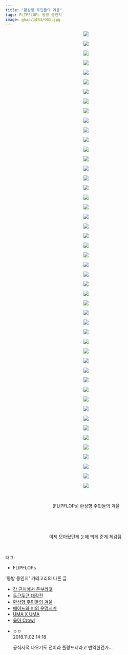 ```yaml
---
title: "환상향 주민들의 겨울"
tags: FLIPFLOPs 동방_동인지
image: ghap/1483/001.jpg
---
```

<div class="article">
<p style="text-align: center; clear: none; float: none;"><img src="{{ site.nasurl }}/ghap/1483/001.jpg"/></p>
<p style="text-align: center; clear: none; float: none;"><img src="{{ site.nasurl }}/ghap/1483/002.jpg"/></p>
<p style="text-align: center; clear: none; float: none;"><img src="{{ site.nasurl }}/ghap/1483/003.jpg"/></p>
<p style="text-align: center; clear: none; float: none;"><img src="{{ site.nasurl }}/ghap/1483/004.jpg"/></p>
<p style="text-align: center; clear: none; float: none;"><img src="{{ site.nasurl }}/ghap/1483/005.jpg"/></p>
<p style="text-align: center; clear: none; float: none;"><img src="{{ site.nasurl }}/ghap/1483/006.jpg"/></p>
<p style="text-align: center; clear: none; float: none;"><img src="{{ site.nasurl }}/ghap/1483/007.jpg"/></p>
<p style="text-align: center; clear: none; float: none;"><img src="{{ site.nasurl }}/ghap/1483/008.jpg"/></p>
<p style="text-align: center; clear: none; float: none;"><img src="{{ site.nasurl }}/ghap/1483/009.jpg"/></p>
<p style="text-align: center; clear: none; float: none;"><img src="{{ site.nasurl }}/ghap/1483/010.jpg"/></p>
<p style="text-align: center; clear: none; float: none;"><img src="{{ site.nasurl }}/ghap/1483/011.jpg"/></p>
<p style="text-align: center; clear: none; float: none;"><img src="{{ site.nasurl }}/ghap/1483/012.jpg"/></p>
<p style="text-align: center; clear: none; float: none;"><img src="{{ site.nasurl }}/ghap/1483/013.jpg"/></p>
<p style="text-align: center; clear: none; float: none;"><img src="{{ site.nasurl }}/ghap/1483/014.jpg"/></p>
<p style="text-align: center; clear: none; float: none;"><img src="{{ site.nasurl }}/ghap/1483/015.jpg"/></p>
<p style="text-align: center; clear: none; float: none;"><img src="{{ site.nasurl }}/ghap/1483/016.jpg"/></p>
<p style="text-align: center; clear: none; float: none;"><img src="{{ site.nasurl }}/ghap/1483/017.jpg"/></p>
<p style="text-align: center; clear: none; float: none;"><img src="{{ site.nasurl }}/ghap/1483/018.jpg"/></p>
<p style="text-align: center; clear: none; float: none;"><img src="{{ site.nasurl }}/ghap/1483/019.jpg"/></p>
<p style="text-align: center; clear: none; float: none;"><img src="{{ site.nasurl }}/ghap/1483/020.jpg"/></p>
<p style="text-align: center; clear: none; float: none;"><img src="{{ site.nasurl }}/ghap/1483/021.jpg"/></p>
<p style="text-align: center; clear: none; float: none;"><img src="{{ site.nasurl }}/ghap/1483/022.jpg"/></p>
<p style="text-align: center; clear: none; float: none;"><img src="{{ site.nasurl }}/ghap/1483/023.jpg"/></p>
<p style="text-align: center; clear: none; float: none;"><img src="{{ site.nasurl }}/ghap/1483/024.jpg"/></p>
<p style="text-align: center; clear: none; float: none;"><img src="{{ site.nasurl }}/ghap/1483/025.jpg"/></p>
<p style="text-align: center; clear: none; float: none;"><img src="{{ site.nasurl }}/ghap/1483/026.jpg"/></p>
<p style="text-align: center; clear: none; float: none;"><img src="{{ site.nasurl }}/ghap/1483/027.jpg"/></p>
<p style="text-align: center; clear: none; float: none;"><img src="{{ site.nasurl }}/ghap/1483/028.jpg"/></p>
<p style="text-align: center; clear: none; float: none;"><img src="{{ site.nasurl }}/ghap/1483/029.jpg"/></p>
<p style="text-align: center; clear: none; float: none;"><img src="{{ site.nasurl }}/ghap/1483/030.jpg"/></p>
<p style="text-align: center; clear: none; float: none;"><img src="{{ site.nasurl }}/ghap/1483/031.jpg"/></p>
<p style="text-align: center; clear: none; float: none;"><img src="{{ site.nasurl }}/ghap/1483/032.jpg"/></p>
<p style="text-align: center; clear: none; float: none;"><img src="{{ site.nasurl }}/ghap/1483/033.jpg"/></p>
<p style="text-align: center; clear: none; float: none;"><img src="{{ site.nasurl }}/ghap/1483/034.jpg"/></p>
<p style="text-align: center; clear: none; float: none;"><img src="{{ site.nasurl }}/ghap/1483/035.jpg"/></p>
<p style="text-align: center; clear: none; float: none;"><img src="{{ site.nasurl }}/ghap/1483/036.jpg"/></p>
<p style="text-align: center; clear: none; float: none;"><img src="{{ site.nasurl }}/ghap/1483/037.jpg"/></p>
<p style="text-align: center; clear: none; float: none;"><img src="{{ site.nasurl }}/ghap/1483/038.jpg"/></p>
<p style="text-align: center; clear: none; float: none;"><img src="{{ site.nasurl }}/ghap/1483/039.jpg"/></p>
<p style="text-align: center; clear: none; float: none;"><img src="{{ site.nasurl }}/ghap/1483/040.jpg"/></p>
<p style="text-align: center; clear: none; float: none;"><img src="{{ site.nasurl }}/ghap/1483/041.jpg"/></p>
<p style="text-align: center; clear: none; float: none;"><img src="{{ site.nasurl }}/ghap/1483/042.jpg"/></p>
<p style="text-align: center; clear: none; float: none;"><img src="{{ site.nasurl }}/ghap/1483/043.jpg"/></p>
<p style="text-align: center; clear: none; float: none;"><img src="{{ site.nasurl }}/ghap/1483/044.jpg"/></p>
<p style="text-align: center; clear: none; float: none;"><img src="{{ site.nasurl }}/ghap/1483/045.jpg"/></p>
<p style="text-align: center; clear: none; float: none;"><img src="{{ site.nasurl }}/ghap/1483/046.jpg"/></p>
<p style="text-align: center; clear: none; float: none;"><img src="{{ site.nasurl }}/ghap/1483/047.jpg"/></p>
<p style="text-align: center; clear: none; float: none;"><img src="{{ site.nasurl }}/ghap/1483/048.jpg"/></p>
<p style="text-align: center; clear: none; float: none;"><br/></p>
<p style="text-align: center; clear: none; float: none;">[FLIPFLOPs] 환상향 주민들의 겨울</p>
<p style="text-align: center; clear: none; float: none;"><br/></p>
<p style="text-align: center; clear: none; float: none;"><br/></p>
<p style="text-align: center; clear: none; float: none;">이제 모아뒀던게 눈에 띄게 준게 체감됨.</p>
<p><br/></p>
</div><div class="tagTrail">
<p>태그: </p>
<ul>
<li>FLIPFLOPs</li>
</ul>
</div><div class="another">
<p>'동방 동인지' 카테고리의 다른 글</p>
<ul>
<li><a href="/2016-08-11-ghap_1486">강 근처에서 돈부라코</a></li>
<li><a href="/2016-08-11-ghap_1485">두근두근 대작전</a></li>
<li><a href="/2016-08-11-ghap_1483">환상향 주민들의 겨울</a></li>
<li><a href="/2016-08-11-ghap_1482">메이드와 피의 운명시계</a></li>
<li><a href="/2016-08-11-ghap_1481">UMA X UMA</a></li>
<li><a href="/2016-08-11-ghap_1479">육아 Crow!</a></li>
</ul>
</div><div class="cb_module cb_fluid">
<div class="cb_wrt cb_profile">
<div class="comment">
<ul>
<li class="cb_thumb_off" id="comment15366614">
<div class="cb_comment_area">
<div class="cb_info_area">
<div class="cb_section">
<span class="cb_nick_name">ㅇㅇ</span>
</div>
<div class="cb_section">
<span class="cb_date">2018.11.02 14:18 </span>
</div>
</div>
<div class="cb_dsc_comment">
<p class="cb_dsc">
											공식서적 나오기도 전이라 플랑드레라고 번역한건가...
										</p>
</div>
</div></li>
</ul>
</div>
</div><!-- commentList close -->
</div>
<br/>
<p id="refer"></p>
<br/>
